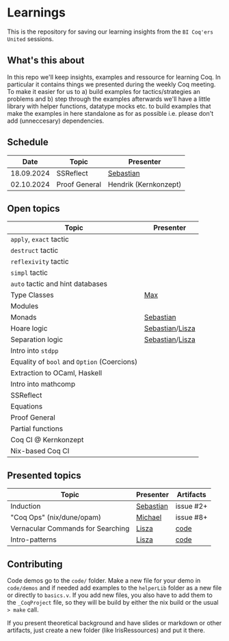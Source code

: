 # Learnings

This is the repository for saving our learning insights from the `BI Coq'ers United` sessions.


## What's this about

In this repo we'll keep insights, examples and ressource for learning Coq. 
In particular it contains things we presented during the weekly Coq meeting. 
To make it easier for us to a) build examples for tactics/strategies an problems and b) step through the examples afterwards
we'll have a little library with helper functions, datatype mocks etc. to build examples that make the examples in here standalone as for as possible i.e. please don't add (unneccesary) dependencies.


## Schedule

| Date       | Topic                     | Presenter                                             |
|------------|---------------------------|-------------------------------------------------------|
| 18.09.2024 | SSReflect                 | [Sebastian](@sebastian.ertel)                         |
| 02.10.2024 | Proof General             | Hendrik (Kernkonzept)                                 |

## Open topics

| Topic            | Presenter                                             |
|------------------|-------------------------------------------------------|
| `apply`, `exact` tactic   |                                              |
| `destruct` tactic |                                                      |
| `reflexivity` tactic   |                                                 |
| `simpl` tactic | |
| `auto` tactic and hint databases | |
| Type Classes |[Max](@max.kurze)|
| Modules          |                          |
| Monads           | [Sebastian](@sebastian.ertel)                         |
| Hoare logic      | [Sebastian](@sebastian.ertel)/[Lisza](@lisza.zeidler) |
| Separation logic | [Sebastian](@sebastian.ertel)/[Lisza](@lisza.zeidler) |
| Intro into `stdpp`| |
| Equality of `bool` and `Option` (Coercions) | |
| Extraction to OCaml, Haskell | |
| Intro into mathcomp | |
| SSReflect | |
| Equations | |
| Proof General | |
| Partial functions | |
| Coq CI @ Kernkonzept | |
| Nix-based Coq CI | |

## Presented topics

| Topic                             | Presenter                                             | Artifacts                             | 
|-----------------------------------|-------------------------------------------------------|---------------------------------------|
| Induction                         | [Sebastian](@sebastian.ertel)                         | issue #2+                             |
| "Coq Ops" (nix/dune/opam)         | [Michael](@michael.raiza)                             | issue #8+                             |
| Vernacular Commands for Searching | [Lisza](@lisza.zeidler)                               | [code](./code/demos/searching_info.v) |
| Intro-patterns                    | [Lisza](@lisza.zeidler)                               | [code](./code/demos/intro_patterns.v) | 


## Contributing 

Code demos go to the `code/` folder. Make a new file for your demo in `code/demos` and if needed add
examples to the `helperLib` folder as a new file or directly to `basics.v`. If you add new files, you also have to add them to the `_CoqProject` file, so they will be build by either the nix build or the usual `> make` call.

If you present theoretical background and have slides or markdown or other artifacts, just create a new folder (like IrisRessources) and put it there. 

